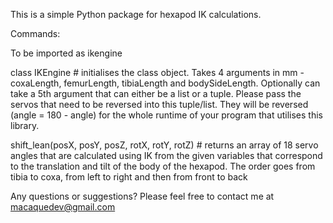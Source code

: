 This is a simple Python package for hexapod IK calculations.

Commands:

To be imported as ikengine

class IKEngine # initialises the class object. Takes 4 arguments in mm - coxaLength, femurLength, tibiaLength and bodySideLength. Optionally can take a 5th argument that can either be a list or a tuple. Please pass the servos that need to be reversed into this tuple/list. They will be reversed (angle = 180 - angle) for the whole runtime of your program that utilises this library.

shift_lean(posX, posY, posZ, rotX, rotY, rotZ) # returns an array of 18 servo angles that are calculated using IK from the given variables that correspond to the translation and tilt of the body of the hexapod. The order goes from tibia to coxa, from left to right and then from front to back

Any questions or suggestions? Please feel free to contact me at macaquedev@gmail.com

